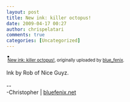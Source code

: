 ```yaml
---
layout: post
title: New ink: killer octopus!
date: 2009-04-17 00:27
author: chrispelatari
comments: true
categories: [Uncategorized]
---
```


<div style="text-align:left;padding:3px;">
<a href="http://www.flickr.com/photos/blue_fenix/3449613064/" title="photo sharing"><img src="http://farm4.static.flickr.com/3329/3449613064_ce79ac0936.jpg" style="border:solid 2px #000000;" alt="" /></a>
<br />
<span style="font-size:.8em;margin-top:0;"><a href="http://www.flickr.com/photos/blue_fenix/3449613064/">New ink: killer octopus!</a>, originally uploaded by <a href="http://www.flickr.com/people/blue_fenix/">blue_fenix</a>.</span>
</div>
<p>
Ink by Rob of Nice Guyz.<br />
<br />
--<br />
-Christopher | <a href="http://bluefenix.net">bluefenix.net</a>
</p>
